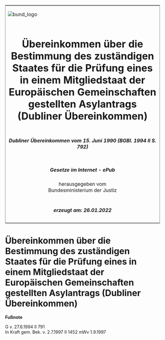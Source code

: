 <span id="DECKBLATT.html"></span>

<table border="0" frame="border" width="100%">

<tr valign="top">

<td align="left">

![bund\_logo](BfJ_2021_Web_de_de.gif)

</td>

<td align="right">

 

</td>

</tr>

<tr align="center" valign="middle">

<td colspan="2">

# Übereinkommen über die Bestimmung des zuständigen Staates für die Prüfung eines in einem Mitgliedstaat der Europäischen Gemeinschaften gestellten Asylantrags (Dubliner Übereinkommen)

</td>

</tr>

<tr align="center" valign="middle">

<td colspan="2">

##### Dubliner Übereinkommen vom 15. Juni 1990 (BGBl. 1994 II S. 792)

</td>

</tr>

<tr align="center" valign="middle">

<td colspan="2">

  
  

##### Gesetze im Internet - ePub  
  
herausgegeben vom  
Bundesministerium der Justiz

</td>

</tr>

<tr align="center" valign="bottom">

<td colspan="2">

  
  

##### erzeugt am: 26.01.2022

</td>

</tr>

</table>

<span id="BJNR079220994.html"></span>

# Übereinkommen über die Bestimmung des zuständigen Staates für die Prüfung eines in einem Mitgliedstaat der Europäischen Gemeinschaften gestellten Asylantrags (Dubliner Übereinkommen)

<div>

  
**Fußnote**

<div class="jnhtml">

<div>

<div class="jurAbsatz">

G v. 27.6.1994 II 791  
In Kraft gem. Bek. v. 2.7.1997 II 1452 mWv 1.9.1997

</div>

</div>

</div>

</div>
